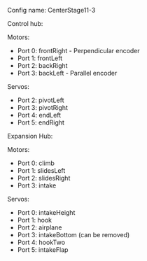 Config name: CenterStage11-3

Control hub:

Motors:

- Port 0: frontRight - Perpendicular encoder
- Port 1: frontLeft
- Port 2: backRight
- Port 3: backLeft - Parallel encoder

Servos:

- Port 2: pivotLeft
- Port 3: pivotRight
- Port 4: endLeft
- Port 5: endRight

Expansion Hub:

Motors:

- Port 0: climb
- Port 1: slidesLeft
- Port 2: slidesRight
- Port 3: intake

Servos:

- Port 0: intakeHeight
- Port 1: hook
- Port 2: airplane
- Port 3: intakeBottom (can be removed)
- Port 4: hookTwo
- Port 5: intakeFlap




